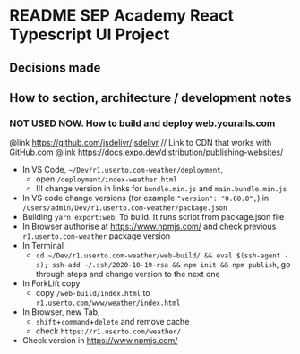 # README SEP Academy React Typescript UI Project

## Decisions made

## How to section, architecture / development notes

### NOT USED NOW. How to build and deploy web.yourails.com

@link https://github.com/jsdelivr/jsdelivr // Link to CDN that works with GitHub.com
@link https://docs.expo.dev/distribution/publishing-websites/

- In VS Code, `~/Dev/r1.userto.com-weather/deployment`,
  - open `/deployment/index-weather.html`
  - !!! change version in links for `bundle.min.js` and `main.bundle.min.js`
- In VS code change versions (for example `"version": "0.60.0",`) in
  `/Users/admin/Dev/r1.userto.com-weather/package.json`
- Building
  `yarn export:web`: To build. It runs script from package.json file
- In Browser authorise at https://www.npmjs.com/ and check previous `r1.userto.com-weather` package version
- In Terminal
  - `cd ~/Dev/r1.userto.com-weather/web-build/ && eval $(ssh-agent -s); ssh-add ~/.ssh/2020-10-19-rsa && npm init && npm publish`,
    go through steps and change version to the next one
- In ForkLift copy
  - copy `/web-build/index.html` to `r1.userto.com/www/weather/index.html`
- In Browser, new Tab,
  - `shift`+`command`+`delete` and remove cache
  - check `https://r1.userto.com/weather/`
- Check version in https://www.npmjs.com/
